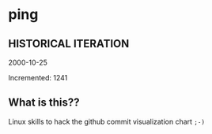 # ping

## HISTORICAL ITERATION
2000-10-25

Incremented: 1241

## What is this?? 
Linux skills to hack the github commit visualization chart `;-)`
